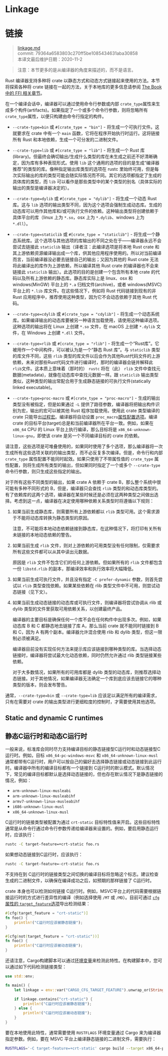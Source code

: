 # Linkage
# 链接

>[linkage.md](https://github.com/rust-lang/reference/blob/master/src/linkage.md)\
>commit: 79364a6583803c270ff5be1085434631aba30858 \
>本译文最后维护日期：2020-11-2

> 注意：本节更多的是从编译器的角度来描述的，而不是语言。

Rust 编译器支持多种将 crate 以静态方式和动态方式链接起来使用的方法。本节将探索各种将 crate 链接在一起的方法，关于本地库的更多信息请参阅 [The Book 中的 FFI 相关章节][ffi]。

[ffi]: https://doc.rust-lang.org/book/ffi.html

在一个编译会话中，编译器可以通过使用命令行参数或内部 `crate_type`属性来生成多个构件(artifacts)。如果指定了一个或多个命令行参数，则将忽略所有 `crate_type`属性，以便只构建由命令行指定的构件。

* `--crate-type=bin` 或 `#[crate_type = "bin"]` - 将生成一个可执行文件。这就要求在 crate 中有一个 `main` 函数，它将在程序开始执行时运行。这将链接所有 Rust 和本地依赖，生成一个可分发的二进制文件。

* `--crate-type=lib` 或 `#[crate_type = "lib"]` - 将生成一个 Rust 库(library)。但最终会确切输出/生成什么类型的库在未生成之前还不好清晰确定，因为库有多种表现形式。使用 `lib` 这个通用的选项的目的是生成“编译器推荐”的类型的库。像种指定输出库类型的选项在 rustc 里始终可用，但是每次实际输出的库的类型可能会随实际情况而不同。其它的选项都指定了生成的具体库的类型，而 `lib` 可以看作是那些类型中的某个类型的别名（具体实际的输出的类型是编译器决定的）。

* `--crate-type=dylib` 或 `#[crate_type = "dylib"]` - 将生成一个动态 Rust 库。这与 `lib` 选项的输出类型不同，因为这个选项会强制生成动态库。生成的动态库可以用作其他库和/或可执行文件的依赖。这种输出类型将创建依赖于具体平台的库（linux 上为 `*.so`，osx 上为 `*.dylib`、windows 上为 `*.dll`）。

* `--crate-type=staticlib` 或 `#[crate_type = "staticlib"]` - 将生成一个静态系统库。这个选项与其他选项的库输出的不同之处在于——编译器永远不会尝试去链接此 `staticlib` 输出（译者注：此编译选项是将本地 Rust crate 和其上游依赖资源编译输出成一个库，供其他应用程序使用的。所以对当前编译而言，当前编译器没必要去链接自己的输出；又因为其他的 Rust crate 无法将此编译出的库作为上游依赖，所以编译其他 Rust crate 的编译器也不会来链接此 `staticlib` 输出）。此选项的目的是创建一个包含所有本地 crate 的代码以及所有上游依赖的静态库。静态库实际上是 linux、osx 和 windows(MinGW) 平台上的 `*.a` 归档文件(archive)，或者 windows(MSVC) 平台上的 `*.lib` 库文件。在这些情况下，例如将 Rust 代码链接到现有的非 Rust 应用程序中，推荐使用这种类型，因为它不会动态依赖于其他 Rust 代码。

* `--crate-type=cdylib` 或 `#[crate_type = "cdylib"]` - 将生成一个动态系统库。如果编译输出的动态库要被另一种语言加载使用，请使用这种编译选项。这种选项的输出将在 Linux 上创建 `*.so` 文件，在 macOS 上创建 `*.dylib` 文件，在 Windows 上创建 `*.dll` 文件。

* `--crate-type=rlib` 或 `#[crate_type = "rlib"]` - 将生成一个“Rust库”。它被用作一个中间构件，可以被认为是一个“静态 Rust 库”。与 `staticlib` 类型的库文件不同，这些 `rlib` 类型的库文件以后会作为其他Rust代码文件的上游依赖，未来对那些Rust代码文件进行编译时，那时的编译器会链并解释此 `rlib`文件。这本质上意味着（那时的） `rustc` 将在（此） `rlib` 文件中查找元数据(metadata)，就像在动态库中查找元数据一样。跟 `staticlib` 输出类型类似，这种类型的输出常配合用于生成静态链接的可执行文件(statically linked executable)。

* `--crate-type=proc-macro` 或 `#[crate_type = "proc-macro"]` - 生成的输出类型没有被指定，但是如果通过 `-L` 提供了路径参数，编译器将把输出构件识别为宏，输出的宏可以被其他 Rust 程序加载使用。使用此 crate 类型编译的 crate 只能导出[过程宏][procedural macros]。编译器将自动设置 `proc_macro`[属性配置选项][configuration option]。编译 crate 的目标平台(target)总是和当前编译器所在平台一致。例如，如果在 `x86_64` CPU 的 Linux 平台上执行编译，那么目标将是 `x86_64-unknown-linux-gnu`，即使该 crate 是另一个不同编译目标的 crate 的依赖。

请注意，这些选项是可堆叠使用的，如果同时使用了多个选项，那么编译器将一次生成所有这些选项关联的的输出类型，而不必反复多次编译。但是，命令行和内部 `crate_type` 属性配置不能同时起效。如果只使用了不带属性值的 `crate_type` 属性配置，则将生成所有类型的输出，但如果同时指定了一个或多个 `--crate-type` 命令行参数，则只生成这些指定的输出。

对于所有这些不同类型的输出，如果 crate A 依赖于 crate B，那么整个系统中很可能有多种不同形式的 B，但是，编译器只会查找 `rlib` 类型的和动态库类型的。有了依赖库的这两个选项，编译器在某些时候还是必须在这两种类型之间做出选择。考虑到这一点，编译器在决定使用哪种依赖关系类型时将遵循以下规则：

1. 如果当前生成静态库，则需要所有上游依赖都以 `rlib` 类型可用。这个需求源于不能将动态库转换为静态类型的原因。

   注意，不可能将本地动态依赖链接到静态库，在这种情况下，将打印有关所有未链接的本地动态依赖的警告。

2. 如果当前生成 `rlib` 文件，则对上游依赖的可用类型没有任何限制，仅需要求所有这些文件都可以从其中读出元数据。

   原因是 `rlib` 文件不包含它们的任何上游依赖。但如果所有的 `rlib` 文件都包含一份 `libstd.rlib` 的副本，那编译效率和执行效率将大幅降低。

3. 如果当前生成可执行文件，并且没有指定 `-C prefer-dynamic` 参数，则首先尝试以 `rlib` 类型查找依赖。如果某些依赖在 rlib 类型文件中不可用，则尝试动态链接（见下文）。

4. 如果当前生成动态链接的动态库或可执行文件，则编译器将尝试协调从 rlib 或 dylib 类型的文件里获取可用依赖关系，以创建最终产品。

   编译器的主要目标是确保任何一个库不会在任何构件中出现多次。例如，如果动态库 B 和 C 都静态地去链接了库 A，那么当前 crate 就不能同时链接到 B 和 C，因为 A 有两个副本。编译器允许混合使用 rlib 和 dylib 类型，但这一限制必须被满足。

   编译器目前没有实现任何方法来提示库应该链接到哪种类型的库。当选择动态链接时，编译器将尝试最大化动态依赖，同时仍然允许通过 rlib 类型链接某些依赖。

   对于大多数情况，如果所有的可用库都是 dylib 类型的动态库，则推荐选择动态链接。对于其他情况，如果编译器无法确定一个库到底应该去链接它的哪种类型的版本，则会发布警告。

通常，`--crate-type=bin` 或 `--crate-type=lib` 应该足以满足所有的编译需求，只有在需要对 crate 的输出类型进行更细粒度的控制时，才需要使用其他选项。

## Static and dynamic C runtimes
## 静态C运行时和动态C运行时

一般来说，标准库会同时尽力支持编译目标的静态链接型C运行时和动态链接型C运行时。例如，目标 `x86_64-pc-windows-msvc` 和 `x86_64-unknown-linux-musl` 通常都带有C运行时，用户可以按自己的偏好去选择静态链接或动态链接到此运行时。编译器中所有的编译目标都有一个链接到 C运行时的默认模式。默认情况下，常见的编译目标都默认是选择动态链接的，但也存在默认情况下是静态链接的情况，例如：

* `arm-unknown-linux-musleabi`
* `arm-unknown-linux-musleabihf`
* `armv7-unknown-linux-musleabihf`
* `i686-unknown-linux-musl`
* `x86_64-unknown-linux-musl`

C运行时的链接类型被配置为通过 `crt-static` 目标特性值来开启。这些目标特性通常是从命令行通过命令行参数传递给编译器来设置的。例如，要启用静态运行时，应该执行：

```sh
rustc -C target-feature=+crt-static foo.rs
```

如果想动态链接到C运行时，应该执行：

```sh
rustc -C target-feature=-crt-static foo.rs
```

不支持在到 C运行时的链接类型之间切换的编译目标将忽略这个标志。建议检查生成的二进制文件，以确保在编译成功之后，如预期的那样链接了 C运行时。

crate 本身也可以检测如何链接 C运行时。例如，MSVC平台上的代码需要根据链接运行时的方式进行差异性的编译（例如选择使用 `/MT` 或 `/MD`）。目前可通过 [`cfg`属性的 `target_feature`选项][`cfg` attribute `target_feature` option]导出检测结果：

```rust
#[cfg(target_feature = "crt-static")]
fn foo() {
    println!("C运行时应该被静态链接");
}

#[cfg(not(target_feature = "crt-static"))]
fn foo() {
    println!("C运行时应该被动态链接");
}
```

还请注意，Cargo构建脚本可以通过[环境变量][cargo]来检测此特性。在构建脚本中，您可以通过如下代码检测链接类型：

```rust
use std::env;

fn main() {
    let linkage = env::var("CARGO_CFG_TARGET_FEATURE").unwrap_or(String::new());

    if linkage.contains("crt-static") {
        println!("C运行时应该被静态链接");
    } else {
        println!("C运行时应该被动态链接");
    }
}
```

[cargo]: https://doc.rust-lang.org/cargo/reference/environment-variables.html#environment-variables-cargo-sets-for-build-scripts

要在本地使用此特性，通常需要使用 `RUSTFLAGS` 环境变量通过 Cargo 来为编译器指定参数。例如，要在 MSVC 平台上编译静态链接的二进制文件，需要执行：

```sh
RUSTFLAGS='-C target-feature=+crt-static' cargo build --target x86_64-pc-windows-msvc
```

[`cfg` attribute `target_feature` option]: conditional-compilation.md#target_feature
[configuration option]: conditional-compilation.md
[procedural macros]: procedural-macros.md

<!-- 2020-11-3 -->
<!-- checked -->
